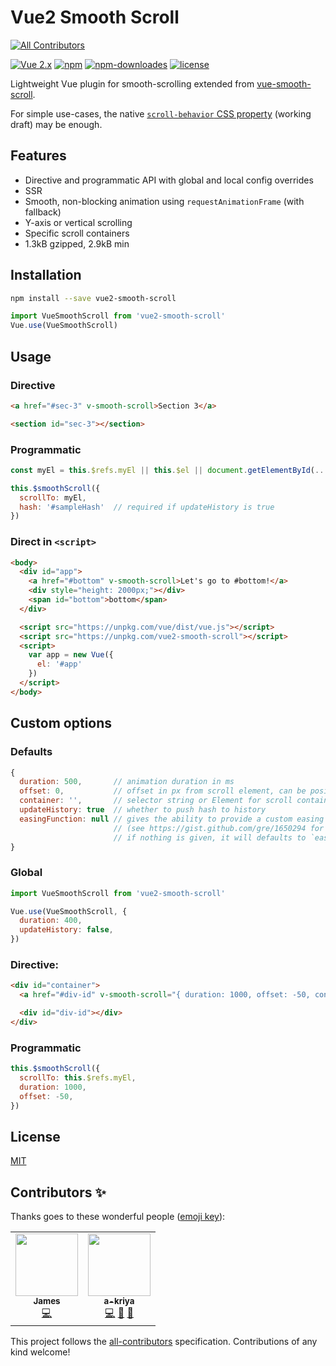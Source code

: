 # Vue2 Smooth Scroll
<!-- ALL-CONTRIBUTORS-BADGE:START - Do not remove or modify this section -->
[![All Contributors](https://img.shields.io/badge/all_contributors-2-orange.svg?style=flat-square)](#contributors-)
<!-- ALL-CONTRIBUTORS-BADGE:END -->

[![Vue 2.x](https://img.shields.io/badge/Vue-2.x-brightgreen.svg)](https://vuejs.org/v2/guide/)
[![npm](https://img.shields.io/npm/v/vue2-smooth-scroll.svg)](https://www.npmjs.com/package/vue2-smooth-scroll)
[![npm-downloades](https://img.shields.io/npm/dm/vue2-smooth-scroll.svg)](https://www.npmjs.com/package/vue2-smooth-scroll)
[![license](https://img.shields.io/github/license/mashape/apistatus.svg)](https://github.com/Yuliang-Lee/vue2-smooth-scroll/blob/master/LICENSE)

Lightweight Vue plugin for smooth-scrolling extended from [vue-smooth-scroll](https://github.com/alamcordeiro/vue-smooth-scroll).

For simple use-cases, the native [`scroll-behavior` CSS property](https://developer.mozilla.org/en-US/docs/Web/CSS/scroll-behavior) (working draft) may be enough.


## Features

- Directive and programmatic API with global and local config overrides
- SSR
- Smooth, non-blocking animation using `requestAnimationFrame` (with fallback)
- Y-axis or vertical scrolling
- Specific scroll containers
- 1.3kB gzipped, 2.9kB min


## Installation
``` bash
npm install --save vue2-smooth-scroll
```

``` js
import VueSmoothScroll from 'vue2-smooth-scroll'
Vue.use(VueSmoothScroll)
```


## Usage
### Directive
``` html
<a href="#sec-3" v-smooth-scroll>Section 3</a>

<section id="sec-3"></section>
```

### Programmatic
``` js
const myEl = this.$refs.myEl || this.$el || document.getElementById(...)

this.$smoothScroll({
  scrollTo: myEl,
  hash: '#sampleHash'  // required if updateHistory is true
})
```

### Direct in `<script>`
``` html
<body>
  <div id="app">
    <a href="#bottom" v-smooth-scroll>Let's go to #bottom!</a>
    <div style="height: 2000px;"></div>
    <span id="bottom">bottom</span>
  </div>

  <script src="https://unpkg.com/vue/dist/vue.js"></script>
  <script src="https://unpkg.com/vue2-smooth-scroll"></script>
  <script>
    var app = new Vue({
      el: '#app'
    })
  </script>
</body>
```


## Custom options
### Defaults
``` js
{
  duration: 500,       // animation duration in ms
  offset: 0,           // offset in px from scroll element, can be positive or negative
  container: '',       // selector string or Element for scroll container, default is window
  updateHistory: true  // whether to push hash to history
  easingFunction: null // gives the ability to provide a custom easing function `t => ...`
                       // (see https://gist.github.com/gre/1650294 for examples)
                       // if nothing is given, it will defaults to `easeInOutCubic`
}
```

### Global
``` js
import VueSmoothScroll from 'vue2-smooth-scroll'

Vue.use(VueSmoothScroll, {
  duration: 400,
  updateHistory: false,
})
```

### Directive:
``` html
<div id="container">
  <a href="#div-id" v-smooth-scroll="{ duration: 1000, offset: -50, container: '#container' }">Anchor</a>

  <div id="div-id"></div>
</div>
```

### Programmatic
``` js
this.$smoothScroll({
  scrollTo: this.$refs.myEl,
  duration: 1000,
  offset: -50,
})
```


## License

[MIT](./LICENSE)


## Contributors ✨

Thanks goes to these wonderful people ([emoji key](https://allcontributors.org/docs/en/emoji-key)):

<!-- ALL-CONTRIBUTORS-LIST:START - Do not remove or modify this section -->
<!-- prettier-ignore-start -->
<!-- markdownlint-disable -->
<table>
  <tr>
    <td align="center"><a href="https://github.com/jwhitmarsh"><img src="https://avatars2.githubusercontent.com/u/8026009?v=4" width="100px;" alt=""/><br /><sub><b>James</b></sub></a><br /><a href="https://github.com/Yuliang-Lee/vue2-smooth-scroll/commits?author=jwhitmarsh" title="Code">💻</a></td>
    <td align="center"><a href="https://github.com/a-kriya"><img src="https://avatars3.githubusercontent.com/u/26761352?v=4" width="100px;" alt=""/><br /><sub><b>a-kriya</b></sub></a><br /><a href="https://github.com/Yuliang-Lee/vue2-smooth-scroll/commits?author=a-kriya" title="Code">💻</a> <a href="https://github.com/Yuliang-Lee/vue2-smooth-scroll/issues?q=author%3Aa-kriya" title="Bug reports">🐛</a> <a href="https://github.com/Yuliang-Lee/vue2-smooth-scroll/commits?author=a-kriya" title="Documentation">📖</a></td>
  </tr>
</table>

<!-- markdownlint-enable -->
<!-- prettier-ignore-end -->
<!-- ALL-CONTRIBUTORS-LIST:END -->

This project follows the [all-contributors](https://github.com/all-contributors/all-contributors) specification. Contributions of any kind welcome!
